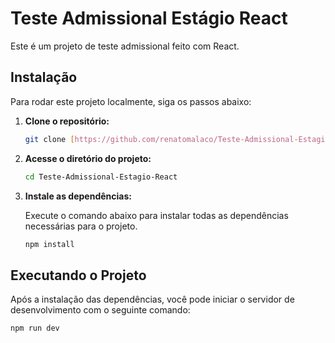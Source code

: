 # Teste Admissional Estágio React

Este é um projeto de teste admissional feito com React.

## Instalação

Para rodar este projeto localmente, siga os passos abaixo:

1.  **Clone o repositório:**

    ```bash
    git clone [https://github.com/renatomalaco/Teste-Admissional-Estagio-React.git](https://github.com/renatomalaco/Teste-Admissional-Estagio-React.git)
    ```

2.  **Acesse o diretório do projeto:**

    ```bash
    cd Teste-Admissional-Estagio-React
    ```

3.  **Instale as dependências:**

    Execute o comando abaixo para instalar todas as dependências necessárias para o projeto.

    ```bash
    npm install
    ```

## Executando o Projeto

Após a instalação das dependências, você pode iniciar o servidor de desenvolvimento com o seguinte comando:

```bash
npm run dev





